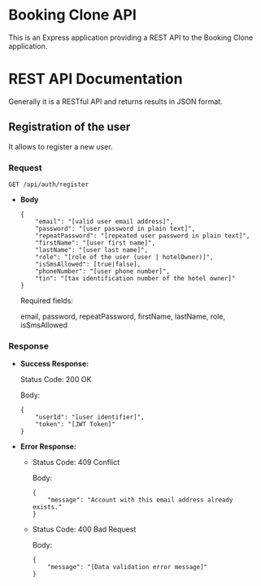 # Booking Clone API

This is an Express application providing a REST API to the Booking Clone application.

# REST API Documentation

Generally it is a RESTful API and returns results in JSON format.

## Registration of the user

It allows to register a new user.

### Request

`GET /api/auth/register`

* **Body**

    ```
    {
        "email": "[valid user email address]",
        "password": "[user password in plain text]",
        "repeatPassword": "[repeated user password in plain text]",
        "firstName": "[user first name]",
        "lastName": "[user last name]",
        "role": "[role of the user (user | hotelOwner)]",
        "isSmsAllowed": [true|false],
        "phoneNumber": "[user phone number]",
        "tin": "[tax identification number of the hotel owner]"
    }
    ```

    Required fields: 

    email, password, repeatPassword, firstName, lastName, role, isSmsAllowed
  
### Response

* **Success Response:**
  
    Status Code: 200 OK

    Body: 
    ```
    {
        "userId": "[user identifier]",
        "token": "[JWT Token]"
    }
    ```

* **Error Response:**
  
  * Status Code: 409 Conflict

      Body:
      ```
      {
          "message": "Account with this email address already exists."
      }
      ```

  * Status Code: 400 Bad Request

      Body:
      ```
      {
          "message": "[Data validation error message]"
      }
      ```